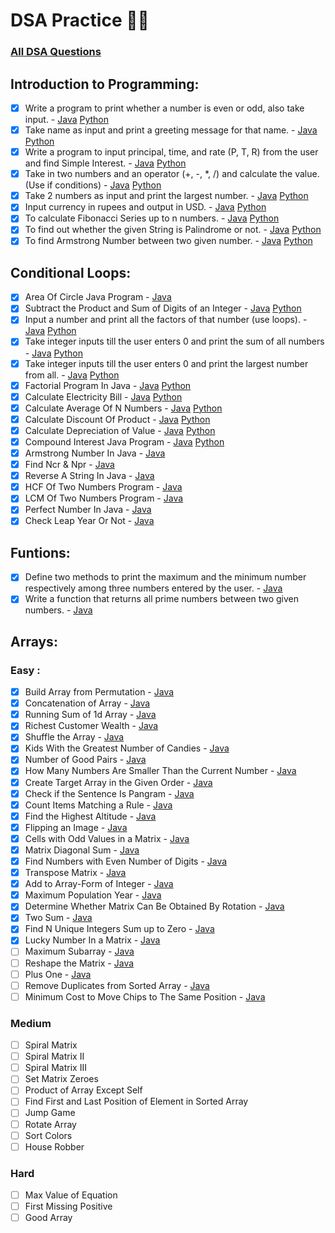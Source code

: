 # DSA Practice 👨‍💻

### [All DSA Questions](https://github.com/kunal-kushwaha/DSA-Bootcamp-Java/tree/main/assignments)

## Introduction to Programming:
- [x] Write a program to print whether a number is even or odd, also take input. - [Java](https://github.com/ParagD25/DSA_Practice/blob/master/Java/Introduction/odd_or_even.java) [Python](https://github.com/ParagD25/DSA_Practice/blob/master/Python/Introduction/odd_even.py)
- [x] Take name as input and print a greeting message for that name. - [Java](https://github.com/ParagD25/DSA_Practice/blob/master/Java/Introduction/greet.java) [Python](https://github.com/ParagD25/DSA_Practice/blob/master/Python/Introduction/greet.py)
- [x] Write a program to input principal, time, and rate (P, T, R) from the user and find Simple Interest. - [Java](https://github.com/ParagD25/DSA_Practice/blob/master/Java/Introduction/simple_interest.java) [Python](https://github.com/ParagD25/DSA_Practice/blob/master/Python/Introduction/simple_interest.py)
- [x] Take in two numbers and an operator (+, -, *, /) and calculate the value. (Use if conditions) - [Java](https://github.com/ParagD25/DSA_Practice/blob/master/Java/Introduction/basic_calculator.java) [Python](https://github.com/ParagD25/DSA_Practice/blob/master/Python/Introduction/basic_calc.py)
- [x] Take 2 numbers as input and print the largest number. - [Java](https://github.com/ParagD25/DSA_Practice/blob/master/Java/Introduction/currency.java) [Python](https://github.com/ParagD25/DSA_Practice/blob/master/Python/Introduction/largest.py)
- [x] Input currency in rupees and output in USD. - [Java](https://github.com/ParagD25/DSA_Practice/blob/master/Java/Introduction/currency.java) [Python](https://github.com/ParagD25/DSA_Practice/blob/master/Python/Introduction/currency.py)
- [x] To calculate Fibonacci Series up to n numbers. - [Java](https://github.com/ParagD25/DSA_Practice/blob/master/Java/Introduction/fibb.java) [Python](https://github.com/ParagD25/DSA_Practice/blob/master/Python/Introduction/fibb.py)
- [x] To find out whether the given String is Palindrome or not. - [Java](https://github.com/ParagD25/DSA_Practice/blob/master/Java/Introduction/pallindrome.java) [Python](https://github.com/ParagD25/DSA_Practice/blob/master/Python/Introduction/palindrome.py)
- [x] To find Armstrong Number between two given number. - [Java](https://github.com/ParagD25/DSA_Practice/blob/master/Java/Introduction/armstrong.java) [Python](https://github.com/ParagD25/DSA_Practice/blob/master/Python/Introduction/armstrong.py)

## Conditional Loops:
- [x] Area Of Circle Java Program - [Java](https://github.com/ParagD25/DSA_Practice/blob/master/Java/Conditional%20Loops/area.java)
- [x] Subtract the Product and Sum of Digits of an Integer - [Java](https://github.com/ParagD25/DSA_Practice/blob/master/Java/Conditional%20Loops/p_and_s.java) [Python](https://github.com/ParagD25/DSA_Practice/blob/master/Python/Conditional%20Loops/sumproduct.py)
- [x] Input a number and print all the factors of that number (use loops). - [Java](https://github.com/ParagD25/DSA_Practice/blob/master/Java/Conditional%20Loops/factor.java) [Python](https://github.com/ParagD25/DSA_Practice/blob/master/Python/Conditional%20Loops/factors.py)
- [x] Take integer inputs till the user enters 0 and print the sum of all numbers - [Java](https://github.com/ParagD25/DSA_Practice/blob/master/Java/Conditional%20Loops/sum.java) [Python](https://github.com/ParagD25/DSA_Practice/blob/master/Python/Conditional%20Loops/sum.py)
- [x] Take integer inputs till the user enters 0 and print the largest number from all. - [Java](https://github.com/ParagD25/DSA_Practice/blob/master/Java/Conditional%20Loops/largest.java) [Python](https://github.com/ParagD25/DSA_Practice/blob/master/Python/Conditional%20Loops/largest.py)
- [x] Factorial Program In Java - [Java](https://github.com/ParagD25/DSA_Practice/blob/master/Java/Conditional%20Loops/factorial.java) [Python](https://github.com/ParagD25/DSA_Practice/blob/master/Python/Conditional%20Loops/factorial.py)
- [x] Calculate Electricity Bill - [Java](https://github.com/ParagD25/DSA_Practice/blob/master/Java/Conditional%20Loops/electricity.java) [Python](https://github.com/ParagD25/DSA_Practice/blob/master/Python/Conditional%20Loops/electricity.py)
- [x] Calculate Average Of N Numbers - [Java](https://github.com/ParagD25/DSA_Practice/blob/master/Java/Conditional%20Loops/average.java) [Python](https://github.com/ParagD25/DSA_Practice/blob/master/Python/Conditional%20Loops/average.py)
- [x] Calculate Discount Of Product - [Java](https://github.com/ParagD25/DSA_Practice/blob/master/Java/Conditional%20Loops/discount.java) [Python](https://github.com/ParagD25/DSA_Practice/blob/master/Python/Conditional%20Loops/discount.py)
- [x] Calculate Depreciation of Value - [Java](https://github.com/ParagD25/DSA_Practice/blob/master/Java/Conditional%20Loops/depreciation.java) [Python](https://github.com/ParagD25/DSA_Practice/blob/master/Python/Conditional%20Loops/depriciation.py)
- [x] Compound Interest Java Program - [Java](https://github.com/ParagD25/DSA_Practice/blob/master/Java/Conditional%20Loops/compund.java) [Python](https://github.com/ParagD25/DSA_Practice/blob/master/Python/Conditional%20Loops/compound.py)
- [x] Armstrong Number In Java - [Java](https://github.com/ParagD25/DSA_Practice/blob/master/Java/Conditional%20Loops/armstrong.java)
- [x] Find Ncr & Npr - [Java](https://github.com/ParagD25/DSA_Practice/blob/master/Java/Conditional%20Loops/npr_and_ncr.java)
- [x] Reverse A String In Java - [Java](https://github.com/ParagD25/DSA_Practice/blob/master/Java/Conditional%20Loops/reverse.java)
- [x] HCF Of Two Numbers Program - [Java](https://github.com/ParagD25/DSA_Practice/blob/master/Java/Conditional%20Loops/hcf.java)
- [x] LCM Of Two Numbers Program - [Java](https://github.com/ParagD25/DSA_Practice/blob/master/Java/Conditional%20Loops/lcm.java)
- [x] Perfect Number In Java - [Java](https://github.com/ParagD25/DSA_Practice/blob/master/Java/Conditional%20Loops/perfect.java)
- [x] Check Leap Year Or Not - [Java](https://github.com/ParagD25/DSA_Practice/blob/master/Java/Conditional%20Loops/leap.java)

## Funtions:
- [x] Define two methods to print the maximum and the minimum number respectively among three numbers entered by the user. - [Java](https://github.com/ParagD25/DSA_Practice/blob/master/Java/Funtions/max_min.java)
- [x] Write a function that returns all prime numbers between two given numbers. - [Java](https://github.com/ParagD25/DSA_Practice/blob/master/Java/Funtions/prime.java)

## Arrays:

### Easy :
- [x] Build Array from Permutation - [Java](https://github.com/ParagD25/DSA_Practice/blob/master/Java/Array/permutation.java)
- [x] Concatenation of Array - [Java](https://github.com/ParagD25/DSA_Practice/blob/master/Java/Array/concatenation.java)
- [x] Running Sum of 1d Array - [Java](https://github.com/ParagD25/DSA_Practice/blob/master/Java/Array/runningSum.java)
- [x] Richest Customer Wealth - [Java](https://github.com/ParagD25/DSA_Practice/blob/master/Java/Array/wealth.java)
- [x] Shuffle the Array - [Java](https://github.com/ParagD25/DSA_Practice/blob/master/Java/Array/shuffle.java)
- [x] Kids With the Greatest Number of Candies - [Java](https://github.com/ParagD25/DSA_Practice/blob/master/Java/Array/extracandy.java)
- [x] Number of Good Pairs - [Java](https://github.com/ParagD25/DSA_Practice/blob/master/Java/Array/goodpairs.java)
- [x] How Many Numbers Are Smaller Than the Current Number - [Java](https://github.com/ParagD25/DSA_Practice/blob/master/Java/Array/smaller.java)
- [x] Create Target Array in the Given Order - [Java](https://github.com/ParagD25/DSA_Practice/blob/master/Java/Array/target.java)
- [x] Check if the Sentence Is Pangram - [Java](https://github.com/ParagD25/DSA_Practice/blob/master/Java/Array/pangram.java)
- [x] Count Items Matching a Rule - [Java](https://github.com/ParagD25/DSA_Practice/blob/master/Java/Array/countItem.java)
- [x] Find the Highest Altitude - [Java](https://github.com/ParagD25/DSA_Practice/blob/master/Java/Array/altitude.java)
- [x] Flipping an Image - [Java](https://github.com/ParagD25/DSA_Practice/blob/master/Java/Array/invertImage.java)
- [x] Cells with Odd Values in a Matrix - [Java](https://github.com/ParagD25/DSA_Practice/blob/master/Java/Array/oddVal.java)
- [x] Matrix Diagonal Sum - [Java](https://github.com/ParagD25/DSA_Practice/blob/master/Java/Array/diagonalSum.java)
- [x] Find Numbers with Even Number of Digits - [Java](https://github.com/ParagD25/DSA_Practice/blob/master/Java/Array/evenDigit.java)
- [x] Transpose Matrix - [Java](https://github.com/ParagD25/DSA_Practice/blob/master/Java/Array/transpose.java)
- [x] Add to Array-Form of Integer - [Java](https://github.com/ParagD25/DSA_Practice/blob/master/Java/Array/arrayInt.java)
- [x] Maximum Population Year - [Java](https://github.com/ParagD25/DSA_Practice/blob/master/Java/Array/maxPop.java)
- [x] Determine Whether Matrix Can Be Obtained By Rotation - [Java](https://github.com/ParagD25/DSA_Practice/blob/master/Java/Array/rotation.java)
- [x] Two Sum - [Java](https://github.com/ParagD25/DSA_Practice/blob/master/Java/Array/twosum.java)
- [x] Find N Unique Integers Sum up to Zero - [Java](https://github.com/ParagD25/DSA_Practice/blob/master/Java/Array/nunique.java)
- [x] Lucky Number In a Matrix - [Java](https://github.com/ParagD25/DSA_Practice/blob/master/Java/Array/lucky.java)
- [ ] Maximum Subarray - [Java](https://github.com/ParagD25/DSA_Practice/blob/master/Java/Array/maxsub.java)
- [ ] Reshape the Matrix - [Java](https://github.com/ParagD25/DSA_Practice/blob/master/Java/Array/reshape.java)
- [ ] Plus One - [Java](https://github.com/ParagD25/DSA_Practice/blob/master/Java/Array/plusOne.java)
- [ ] Remove Duplicates from Sorted Array - [Java](https://github.com/ParagD25/DSA_Practice/blob/master/Java/Array/removeDupl.java)
- [ ] Minimum Cost to Move Chips to The Same Position - [Java](https://github.com/ParagD25/DSA_Practice/blob/master/Java/Array/minCost.java)

### Medium
- [ ] Spiral Matrix
- [ ] Spiral Matrix II
- [ ] Spiral Matrix III
- [ ] Set Matrix Zeroes
- [ ] Product of Array Except Self
- [ ] Find First and Last Position of Element in Sorted Array
- [ ] Jump Game
- [ ] Rotate Array
- [ ] Sort Colors
- [ ] House Robber

### Hard
- [ ] Max Value of Equation
- [ ] First Missing Positive
- [ ] Good Array
